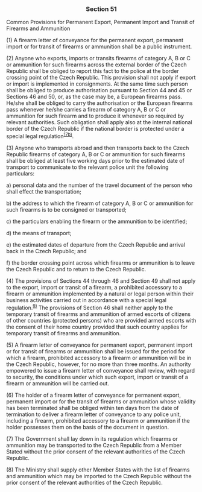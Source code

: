 ### <a name="section_51"></a><p align="center">Section 51</p>

Common Provisions for Permanent Export, Permanent Import and Transit of Firearms and Ammunition

(1) A firearm letter of conveyance for the permanent export, permanent import or for transit of firearms or ammunition shall be a public instrument.

(2) Anyone who exports, imports or transits firearms of category A, B or C or ammunition for such firearms across the external border of the Czech Republic shall be obliged to report this fact to the police at the border crossing point of the Czech Republic. This provision shall not apply if export or import is implemented in consignments. At the same time such person shall be obliged to produce authorisation pursuant to Section 44 and 45 or Sections 46 and 50, or, as the case may be, a European firearms pass. He/she shall be obliged to carry the authorisation or the European firearms pass whenever he/she carries a firearm of category A, B or C or ammunition for such firearm and to produce it whenever so required by relevant authorities. Such obligation shall apply also at the internal national border of the Czech Republic if the national border is protected under a special legal regulation<sup>[17b)](#fn17b)</sup>.

(3) Anyone who transports abroad and then transports back to the Czech Republic firearms of category A, B or C or ammunition for such firearms shall be obliged at least five working days prior to the estimated date of transport to communicate to the relevant police unit the following particulars:

a) personal data and the number of the travel document of the person who shall effect the transportation;

b) the address to which the firearm of category A, B or C or ammunition for such firearms is to be consigned or transported;

c) the particulars enabling the firearm or the ammunition to be identified;

d) the means of transport;

e) the estimated dates of departure from the Czech Republic and arrival back in the Czech Republic; and

f) the border crossing point across which firearms or ammunition is to leave the Czech Republic and to return to the Czech Republic.

(4) The provisions of Sections 44 through 46 and Section 49 shall not apply to the export, import or transit of a firearm, a prohibited accessory to a firearm or ammunition implemented by a natural or legal person within their business activities carried out in accordance with a special legal regulation.<sup>[9)](#fn9)</sup> The provisions of Section 46 shall neither apply to the temporary transit of firearms and ammunition of armed escorts of citizens of other countries (protected persons) who are provided armed escorts with the consent of their home country provided that such country applies for temporary transit of firearms and ammunition.

(5) A firearm letter of conveyance for permanent export, permanent import or for transit of firearms or ammunition shall be issued for the period for which a firearm, prohibited accessory to a firearm or ammunition will be in the Czech Republic, however, for no more than three months. An authority empowered to issue a firearm letter of conveyance shall review, with regard to security, the conditions under which such export, import or transit of a firearm or ammunition will be carried out.

(6) The holder of a firearm letter of conveyance for permanent export, permanent import or for the transit of firearms or ammunition whose validity has been terminated shall be obliged within ten days from the date of termination to deliver a firearm letter of conveyance to any police unit, including a firearm, prohibited accessory to a firearm or ammunition if the holder possesses them on the basis of the document in question.

(7) The Government shall lay down in its regulation which firearms or ammunition may be transported to the Czech Republic from a Member Stated without the prior consent of the relevant authorities of the Czech Republic.

(8) The Ministry shall supply other Member States with the list of firearms and ammunition which may be imported to the Czech Republic without the prior consent of the relevant authorities of the Czech Republic.


